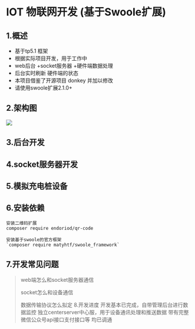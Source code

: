 IOT 物联网开发 (基于Swoole扩展)
==============
1.概述
--------------
+ 基于tp5.1 框架
+ 根据实际项目开发，用于工作中
+ web后台 +socket服务器 +硬件端数据处理
+ 后台实时刷新 硬件端的状态
+ 本项目借鉴了开源项目 donkey 并加以修改
+ 请使用swoole扩展2.1.0+


2.架构图
--------------
![](https://raw.githubusercontent.com/Lxido/iot/master/public/gitimg/IOT.png)

3.后台开发
--------------

    
4.socket服务器开发
-----------


5.模拟充电桩设备
----------

6.安装依赖
----------

    安装二维码扩展
    composer require endoriod/qr-code

    安装基于swoole的官方框架
    `composer require matyhtf/swoole_framework`
7.开发常见问题
----------
> web端怎么和socket服务器通信
> 
> socket怎么和设备通信
> 
> 数据传输协议怎么拟定
8.开发进度
> 开发基本已完成，自带管理后台进行数据监控
> 独立centerserver中心服，用于设备通讯处理和推送数据
> 带有完整微信公众号api接口支付接口等
> 均已调通
